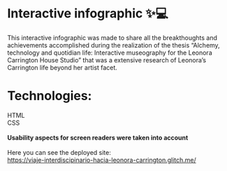 # Interactive infographic ✨💻

This interactive infographic was made to share all the breakthoughts and achievements accomplished during the realization of the thesis “Alchemy, technology and quotidian life: Interactive museography for the Leonora Carrington House Studio” that was a extensive research of Leonora’s Carrington life beyond her artist facet.

# Technologies:
HTML <br/>
CSS  <br/> <br/>
__Usability aspects for screen readers were taken into account__
 <br/> <br/>
Here you can see the deployed site:  <br/>
https://viaje-interdiscipinario-hacia-leonora-carrington.glitch.me/

